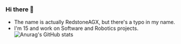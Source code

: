### Hi there 👋
- The name is actually RedstoneAGX, but there's a typo in my name.
- I'm 15 and work on Software and Robotics projects.
![Anurag's GitHub stats](https://github-readme-stats.vercel.app/api?username=RestoneAGX&theme=onedark&show_icons=true)
